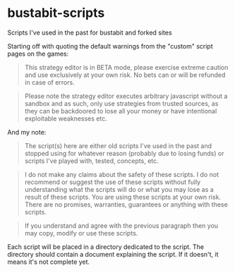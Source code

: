 # bustabit-scripts
Scripts I've used in the past for bustabit and forked sites

Starting off with quoting the default warnings from the "custom" script pages on the games:

> This strategy editor is in BETA mode, please exercise extreme caution and use exclusively at your own risk. No bets can or will be refunded in case of errors.

> Please note the strategy editor executes arbitrary javascript without a sandbox and as such, only use strategies from trusted sources, as they can be backdoored to lose all your money or have intentional exploitable weaknesses etc.

And my note:
> The script(s) here are either old scripts I've used in the past and stopped using for whatever reason (probably due to losing funds) or scripts I've played with, tested, concepts, etc.

> I do not make any claims about the safety of these scripts.  I do not recommend or suggest the use of these scripts without fully understanding what the scripts will do or what you may lose as a result of these scripts.  You are using these scripts at your own risk.  There are no promises, warranties, guarantees or anything with these scripts.

> If you understand and agree with the previous paragraph then you may copy, modify or use these scripts.

Each script will be placed in a directory dedicated to the script.  The directory should contain a document explaining the script.  If it doesn't, it means it's not complete yet.
